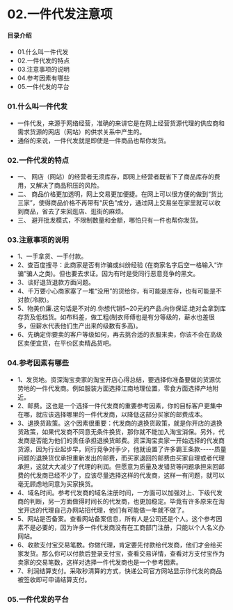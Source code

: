 # 02.一件代发注意项
#### 目录介绍
- 01.什么叫一件代发
- 02.一件代发的特点
- 03.注意事项的说明
- 04.参考因素有哪些
- 05.一件代发的平台




### 01.什么叫一件代发
- 一件代发，来源于网络经营，准确的来讲它是在网上经营货源代理的供应商和需求货源的网店（网站）的供求关系中产生的。
- 通俗的来说，一件代发就是即使是一件商品也帮你发货。


### 02.一件代发的特点
- 一、 网店（网站）的经营者无须库存，即网上经营者既省下了商品库存的费用，又解决了商品积压的风险。
- 二、 商品价格更加透明，网上交易更加便捷。在网上可以很方便的做到“货比三家”，使得商品价格不再带有“灰色”成分，通过网上交易坐在家里就可以收到商品，省去了来回逛店、逛街的麻烦。
- 三、 避开批发模式，不限制数量和金额，哪怕只有一件也帮你发货。


### 03.注意事项的说明
- 1、一手拿货、一手付款。
- 2、查百度搜寻：此商家是否有诈骗或纠纷经验 (在商家名字后空一格输入“诈骗”骗人之类)。但也要去求证。因为有时是受同行恶意竞争的黑文。
- 3、谈好退货退款方面问题。
- 4、千万要小心商家塞了一堆“没用”的货给你，有可能是库存，也有可能是不对款(冷款)。
- 5、物美价廉.这句话是不对的.你想代销5~20元的产品.向你保证.绝对会拿到库存货及低档货。如布料差，做工粗(制衣师傅也是有分等级的，薪水也差很多，但薪水代表他们生产出来的级数有多高)。
- 6、先确定你要卖的客户等级如何，再去挑合适的衣服来卖，你该不会在高级区卖便宜货，在平价区卖精品货吧。




### 04.参考因素有哪些
- 1、发货地。资深淘宝卖家的淘宝开店心得总结，要选择你准备要做的货源优势地的一件代发商。例如服装方面选择江南地理位置，零食方面选择产地附近。
- 2、邮费。这也是一个选择一件代发商的重要参考因素，你的目标客户更集中在哪，就应该选择哪里的一件代发商，以降低这部分买家的邮费成本。
- 3、退换货政策。这个因素很重要：代发商的退换货政策，就是你开店的退换货政策，如果代发商不同意无条件换货，那你就不能加入淘宝消保。另外，代发商是否能为他们的责任承担退换货邮费。资深淘宝卖家一开始选择的代发商货源，因为行业起步早，同行竞争对手少，他就设置了许多霸王条款-----质量问题的退换货仅承担重新发出的邮费，而买家退回的邮费由买家自理或者代理承担，这就大大减少了代理的利润。但愿意为质量及发错货等问题承担来回邮费的代发商已经不少了，应该尽量选择这样的代发商，这样一有问题，就可以毫无顾虑地同意为买家换货。
- 4、域名时间。参考代发商的域名注册时间，一方面可以加强对上、下级代发商的判断，另一方面做得时间长的代发商，也更加稳定。毕竟有许多原来在淘宝开店的代理自己办网站招代理，他们有可能做一年就不做了。
- 5、网站是否备案。查看网站备案信息，所有人是公司还是个人。这个参考因素不是必要的，因为许多一件代发商没有在工商部门注册，只能以个人名义办网站。
- 6、收款支付宝交易笔数。你做代理，肯定要先付款给代发商，他们才会给买家发货。那么你可以付款后登录支付宝，查看交易详情，查看对方支付宝作为卖家的交易笔数，这样对选择一件代发商也是一个参考因素。
- 7、利润结算支付。采取秒清算的方式，快递公司官方网站显示你代发的商品被签收即可申请结算支付。




### 05.一件代发的平台














